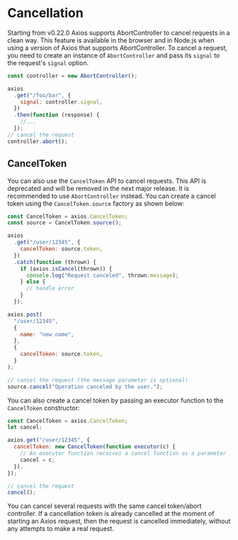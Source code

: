 # Cancellation

Starting from v0.22.0 Axios supports AbortController to cancel requests in a clean way. This feature is available in the browser and in Node.js when using a version of Axios that supports AbortController. To cancel a request, you need to create an instance of `AbortController` and pass its `signal` to the request's `signal` option.

```js
const controller = new AbortController();

axios
  .get("/foo/bar", {
    signal: controller.signal,
  })
  .then(function (response) {
    //...
  });
// cancel the request
controller.abort();
```

## CancelToken <Badge type="danger" text="Deprecated" />

You can also use the `CancelToken` API to cancel requests. This API is deprecated and will be removed in the next major release. It is recommended to use `AbortController` instead. You can create a cancel token using the `CancelToken.source` factory as shown below:

```js
const CancelToken = axios.CancelToken;
const source = CancelToken.source();

axios
  .get("/user/12345", {
    cancelToken: source.token,
  })
  .catch(function (thrown) {
    if (axios.isCancel(thrown)) {
      console.log("Request canceled", thrown.message);
    } else {
      // handle error
    }
  });

axios.post(
  "/user/12345",
  {
    name: "new name",
  },
  {
    cancelToken: source.token,
  }
);

// cancel the request (the message parameter is optional)
source.cancel("Operation canceled by the user.");
```

You can also create a cancel token by passing an executor function to the `CancelToken` constructor:

```js
const CancelToken = axios.CancelToken;
let cancel;

axios.get("/user/12345", {
  cancelToken: new CancelToken(function executor(c) {
    // An executor function receives a cancel function as a parameter
    cancel = c;
  }),
});

// cancel the request
cancel();
```

You can cancel several requests with the same cancel token/abort controller. If a cancellation token is already cancelled at the moment of starting an Axios request, then the request is cancelled immediately, without any attempts to make a real request.
